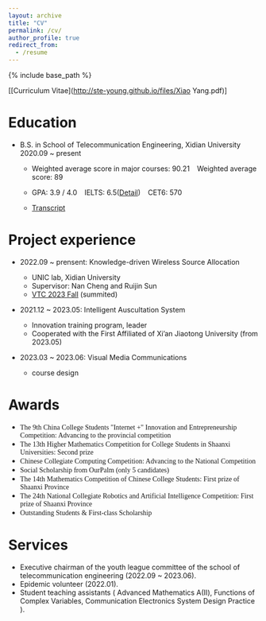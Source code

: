 ```yaml
---
layout: archive
title: "CV"
permalink: /cv/
author_profile: true
redirect_from:
  - /resume
---
```


{% include base_path %}

[[Curriculum Vitae](http://ste-young.github.io/files/Xiao Yang.pdf)]

Education
======
* B.S. in School of Telecommunication Engineering, Xidian University &ensp; 2020.09 ~ present

  * Weighted average score in major courses: 90.21  &ensp;  Weighted average score: 89

  * GPA: 3.9 / 4.0  &ensp;  IELTS: 6.5([Detail](http://ste-young.github.io/files/IELTS.pdf))  &ensp;   CET6: 570

  * [Transcript](http://ste-young.github.io/files/transcript.pdf)

Project experience
======
* 2022.09 ~ prensent: Knowledge-driven Wireless Source Allocation
  * UNIC lab, Xidian University
  * Supervisor: Nan Cheng and Ruijin Sun
  * [VTC 2023 Fall](https://events.vtsociety.org/vtc2023-fall/) (summited)

* 2021.12 ~ 2023.05: Intelligent Auscultation System
  * Innovation training program, leader
  * Cooperated with the First Affiliated of Xi’an Jiaotong University (from 2023.05)

  
* 2023.03 ~ 2023.06: Visual Media Communications
   * course design


Awards
======
* <font face="微软雅黑">The 9th China College Students "Internet +" Innovation and Entrepreneurship Competition: Advancing to the provincial competition</font>
* <font face="微软雅黑">The 13th Higher Mathematics Competition for College Students in Shaanxi Universities: Second prize</font>
* <font face="微软雅黑">Chinese Collegiate Computing Competition: Advancing to the National Competition</font>
* <font face="微软雅黑">Social Scholarship from OurPalm (only 5 candidates)</font>
* <font face="微软雅黑">The 14th Mathematics Competition of Chinese College Students: First prize of Shaanxi Province</font>
* <font face="微软雅黑">The 24th National Collegiate Robotics and Artificial Intelligence Competition: First prize of Shaanxi Province</font>
* <font face="微软雅黑">Outstanding Students & First-class Scholarship</font>

Services
======
* Executive chairman of the youth league committee of the school of telecommunication engineering (2022.09 ~ 2023.06).
* Epidemic volunteer (2022.01).
* Student teaching assistants ( Advanced Mathematics A(Ⅱ), Functions of Complex Variables, Communication Electronics System Design Practice ).


